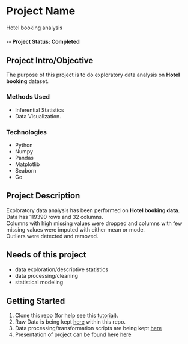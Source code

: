 

# Project Name
Hotel booking analysis

#### -- Project Status: Completed

## Project Intro/Objective
The purpose of this project is to do exploratory data analysis on **Hotel booking** dataset.

### Methods Used
* Inferential Statistics
* Data Visualization.

### Technologies
* Python 
* Numpy
* Pandas
* Matplotlib
* Seaborn
* Go

## Project Description
Exploratory data analysis has been performed on **Hotel booking data**.  
Data has 119390 rows and 32 columns.  
Columns with high missing values were dropped and columns with few missing values were imputed with either mean or mode.  
Outliers were detected and removed.  

## Needs of this project
- data exploration/descriptive statistics
- data processing/cleaning
- statistical modeling

## Getting Started

1. Clone this repo (for help see this [tutorial](https://help.github.com/articles/cloning-a-repository/)).
2. Raw Data is being kept [here](https://github.com/aynaval/Hotel-booking-analysis_EDA/tree/main/Data) within this repo.  
3. Data processing/transformation scripts are being kept [here](https://github.com/aynaval/Hotel-booking-analysis_EDA/blob/main/Team_notebook_Hotel_booking_analysis.ipynb)
4. Presentation of project can be found here [here](https://github.com/aynaval/Hotel-booking-analysis_EDA/blob/main/Hotel%20booking%20analysis%20ppt.pdf)
  





